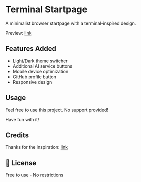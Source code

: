 # Terminal Startpage

A minimalist browser startpage with a terminal-inspired design.

Preview: [link](https://www.faxxxmaster.cc)

##  Features Added
- Light/Dark theme switcher
- Additional AI service buttons
- Mobile device optimization
- GitHub profile button
- Responsive design

##  Usage
Feel free to use this project. No support provided!

Have fun with it!

##  Credits
Thanks for the inspiration: [link](https://github.com/NajmosSalahin/startpage)

## 📄 License
Free to use - No restrictions

